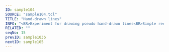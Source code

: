 ```yaml
---
ID: sample104
SOURCE: "sample104.tcl"
TITLE: "Hand-drawn lines"
INFO: "<BR>Experiment for drawing pseudo hand-drawn lines<BR>Simple rectangle hatching"
RELATED: ""
seqNo: 15
prevID: sample103b
nextID: sample105
---
```

